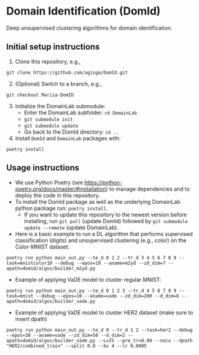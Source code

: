 # Domain Identification (DomId)

Deep unsupervised clustering algorithms for domain identification.

## Initial setup instructions
1. Clone this repository, e.g.,
```
git clone https://github.com/agisga/DomId.git
```
2. (Optional) Switch to a branch, e.g.,
```
git checkout Mariia-DomID
```
3. Initialize the DomainLab submodule:
    - Enter the DomainLab subfolder: `cd DomainLab`
    - `git submodule init`
    - `git submodule update`
    - Go back to the DomId directory: `cd ..`
4. Install `DomId` and `DomainLab` packages with:
```
poetry install
```

## Usage instructions

- We use Python Poetry (see <https://python-poetry.org/docs/master/#installation>) to manage dependencies and to deploy the code in this repository.
- To install the DomId package as well as the underlying DomainLab python package run: `poetry install`.
    - If you want to update this repository to the newest version before installing, run `git pull` (update DomId) followed by `git submodule update --remote` (update DomainLab). 
- Here is a basic example to run a DL algorithm that performs supervised classification (digits) and unsupervised clustering (e.g., color) on the Color-MNIST dataset:
```
poetry run python main_out.py --te_d 0 1 2 --tr_d 3 4 5 6 7 8 9 --task=mnistcolor10 --debug --epos=10 --aname=m2yd --zd_dim=7 --apath=domid/algos/builder_m2yd.py
```
- Example of applying VaDE model to cluster regular MNIST:
```
poetry run python main_out.py --te_d 0 1 2 3 --tr_d 4 5 6 7 8 9 --task=mnist --debug --epos=10 --aname=vade --zd_dim=200 --d_dim=6 --apath=domid/algos/builder_vade.py
```

- Example of applying VaDE model to cluster HER2 dataset (make sure to insert dpath)
```
poetry run python main_out.py --te_d 0 --tr_d 1 2 --task=her2 --debug --epos=30 --aname=vade --zd_dim=50 --d_dim=2 --apath=domid/algos/builder_vade.py --L=25 --pre_tr=0.80 --nocu --dpath "HER2/combined_train" --split 0.8 --bs 4 --lr 0.0005
```
